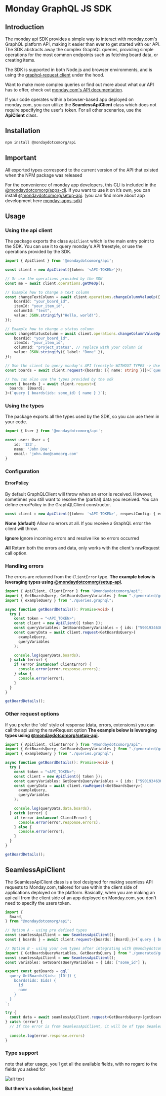 # Monday GraphQL JS SDK

## Introduction

The monday api SDK provides a simple way to interact with monday.com's GraphQL platform API, making it easier than ever to get started with our API.
The SDK abstracts away the complex GraphQL queries, providing simple operations for the most common endpoints such as fetching board data, or creating items.

The SDK is supported in both Node.js and browser environments, and is using the [graphql-request client](https://www.npmjs.com/package/graphql-request) under the hood.

Want to make more complex queries or find out more about what our API has to offer, check out [monday.com's API documentation](https://developer.monday.com/api-reference).

If your code operates within a browser-based app deployed on monday.com, you can utilize the **SeamlessApiClient** class which does not require specifying the user's token. For all other scenarios, use the **ApiClient** class.

## Installation

```bash
npm install @mondaydotcomorg/api
```

## Important

All exported types correspond to the current version of the API that existed when the NPM package was released

For the convenience of monday app developers, this CLI is included in the [@mondaydotcomorg/apps-cli](https://www.npmjs.com/package/@mondaycom/apps-cli).
If you want to use it on it’s own, you can install [@mondaydotcomorg/setup-api](https://www.npmjs.com/package/@mondaydotcomorg/setup-api).
(you can find more about app development here [monday-apps-sdk](https://developer.monday.com/apps/docs/introduction-to-the-sdk))

## Usage

### Using the api client

The package exports the class `ApiClient` which is the main entry point to the SDK. You can use it to query monday's API freestyle, or use the operations provided by the SDK.

```typescript
import { ApiClient } from '@mondaydotcomorg/api';

const client = new ApiClient({token: '<API-TOKEN>'});

// Or use the operations provided by the SDK
const me = await client.operations.getMeOp();

// Example how to change a text column
const changeTextColumn = await client.operations.changeColumnValueOp({
    boardId: "your_board_id",
    itemId: "your_item_id",
    columnId: "text",
    value: JSON.stringify("Hello, world!"),
});

// Example how to change a status column
const changeStatusColumn = await client.operations.changeColumnValueOp({
    boardId: "your_board_id",
    itemId: "your_item_id",
    columnId: "project_status", // replace with your column id
    value: JSON.stringify({ label: "Done" }),
});

// Use the client to query monday's API freestyle WITHOUT TYPES -> Use @mondaydotcomorg/setup-api to setup typed project!
const boards = await client.request<{boards: [{ name: string }]}>(`query { boards(ids: some_id) { name } }`);

// You can also use the types provided by the sdk 
const { boards } = await client.request<{
  boards: [Board];
}>(`query { boards(ids: some_id) { name } }`);
```

### Using the types

The package exports all the types used by the SDK, so you can use them in your code.

```typescript
import { User } from '@mondaydotcomorg/api';

const user: User = {
    id: '123',
    name: 'John Doe',
    email: 'john.doe@someorg.com'
}
```

### Configuration

#### ErrorPolicy

By default GraphQLClient will throw when an error is received. However, sometimes you still want to resolve the (partial) data you received. You can define errorPolicy in the GraphQLClient constructor.

```typescript
const client = new ApiClient({token: '<API-TOKEN>', requestConfig: { errorPolicy: 'all' }});
```

**None (default)**
Allow no errors at all. If you receive a GraphQL error the client will throw.

**Ignore**
Ignore incoming errors and resolve like no errors occurred

**All**
Return both the errors and data, only works with the client's rawRequest call option.

### Handling errors

The errors are returned from the `ClientError` type.
**The example below is leveraging types using [@mondaydotcomorg/setup-api](https://www.npmjs.com/package/@mondaydotcomorg/setup-api).**

```typescript
import { ApiClient, ClientError } from "@mondaydotcomorg/api";
import { GetBoardsQuery, GetBoardsQueryVariables } from "./generated/graphql";
import { exampleQuery } from "./queries.graphql";

async function getBoardDetails(): Promise<void> {
  try {
    const token = "<API_TOKEN>";
    const client = new ApiClient({ token });
    const queryVariables: GetBoardsQueryVariables = { ids: ["5901934630"] };
    const queryData = await client.request<GetBoardsQuery>(
      exampleQuery,
      queryVariables
    );

    console.log(queryData.boards);
  } catch (error) {
    if (error instanceof ClientError) {
      console.error(error.response.errors);
    } else {
      console.error(error);
    }
  }
}

getBoardDetails();
```

### Other request options

If you prefer the 'old' style of response (data, errors, extensions) you can call the api using the rawRequest option
**The example below is leveraging types using [@mondaydotcomorg/setup-api](https://www.npmjs.com/package/@mondaydotcomorg/setup-api).**

```typescript
import { ApiClient, ClientError } from "@mondaydotcomorg/api";
import { GetBoardsQuery, GetBoardsQueryVariables } from "./generated/graphql";
import { exampleQuery } from "./queries.graphql";

async function getBoardDetails(): Promise<void> {
  try {
    const token = "<API_TOKEN>";
    const client = new ApiClient({ token });
    const queryVariables: GetBoardsQueryVariables = { ids: ["5901934630"] };
    const queryData = await client.rawRequest<GetBoardsQuery>(
      exampleQuery,
      queryVariables
    );

    console.log(queryData.data.boards);
  } catch (error) {
    if (error instanceof ClientError) {
      console.error(error.response.errors);
    } else {
      console.error(error);
    }
  }
}

getBoardDetails();
```

## SeamlessApiClient

The SeamlessApiClient class is a tool designed for making seamless API requests to Monday.com, tailored for use within the client side of applications deployed on the platform.
Basically, when you are making an api call from the client side of an app deployed on Monday.com, you don't need to specify the users token.

```typescript
import {
  Board,
} from "@mondaydotcomorg/api";

// Option A - using pre defined types
const seamlessApiClient = new SeamlessApiClient();
const { boards } = await client.request<{boards: [Board];}>(`query { boards(ids: some_id) { id name } }`);

// Option B - using your own types after integrating with @mondaydotcomorg/setup-api
import { GetBoardsQueryVariables, GetBoardsQuery } from "./generated/graphql";
const seamlessApiClient = new SeamlessApiClient();
const variables: GetBoardsQueryVariables = { ids: ["some_id"] };

export const getBoards = gql`
  query GetBoards($ids: [ID!]) {
    boards(ids: $ids) {
      id
      name
    }
  }
`;

try {
  const data = await seamlessApiClient.request<GetBoardsQuery>(getBoards, variables);
} catch (error) { 
  // If the error is from SeamlessApiClient, it will be of type SeamlessApiClientError, which you can import from our package. Also, error.type will also 'SeamlessApiClientError'.
  
  console.log(error.response.errors)
}
```

### Type support

note that after usage, you'l get all the available fields, with no regard to the fields you asked for

![alt text](https://github.com/mondaycom/monday-graphql-api/blob/main/packages/api/public/image.png)

**But there's a solution, look [here!](https://www.npmjs.com/package/@mondaydotcomorg/setup-api)**
